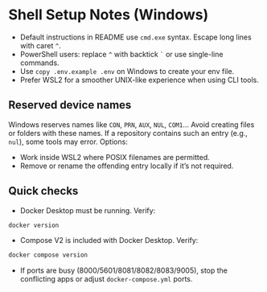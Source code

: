 # Shell Setup Notes (Windows)

- Default instructions in README use `cmd.exe` syntax. Escape long lines with caret `^`.
- PowerShell users: replace `^` with backtick `` ` `` or use single-line commands.
- Use `copy .env.example .env` on Windows to create your env file.
- Prefer WSL2 for a smoother UNIX-like experience when using CLI tools.

## Reserved device names

Windows reserves names like `CON`, `PRN`, `AUX`, `NUL`, `COM1`… Avoid creating files or folders with these names. If a repository contains such an entry (e.g., `nul`), some tools may error. Options:
- Work inside WSL2 where POSIX filenames are permitted.
- Remove or rename the offending entry locally if it’s not required.

## Quick checks

- Docker Desktop must be running. Verify:
```cmd
docker version
```
- Compose V2 is included with Docker Desktop. Verify:
```cmd
docker compose version
```
- If ports are busy (8000/5601/8081/8082/8083/9005), stop the conflicting apps or adjust `docker-compose.yml` ports.
